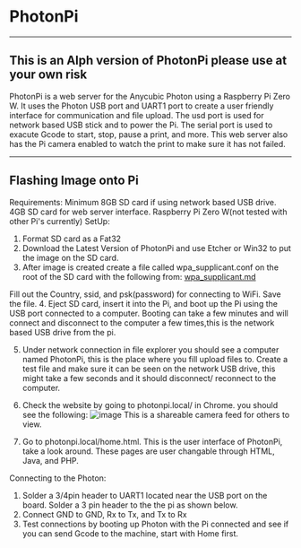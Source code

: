 # PhotonPi
-------------------
This is an Alph version of PhotonPi please use at your own risk
-------------------
PhotonPi is a web server for the Anycubic Photon using a Raspberry Pi Zero W. It uses the Photon USB port and UART1 port to create a user friendly interface for communication and file upload. The usd port is used for network based USB stick and to power the Pi. The serial port is used to exacute Gcode to start, stop, pause a print, and more. This web server also has the Pi camera enabled to watch the print to make sure it has not failed. 
__________________________
Flashing Image onto Pi
----------------------------
Requirements: Minimum 8GB SD card if using network based USB drive. 4GB SD card for web server interface. Raspberry Pi Zero W(not tested with other Pi's currently) 
SetUp:
1. Format SD card as a Fat32
2. Download the Latest Version of PhotonPi and use Etcher or Win32 to put the image on the SD card.
3. After image is created create a file called wpa_supplicant.conf on the root of the SD card with the following from: [wpa_supplicant.md](wpa_supplicant.md)
 
 Fill out the Country, ssid, and psk(password) for connecting to WiFi. Save the file.
4. Eject SD card, insert it into the Pi, and boot up the Pi using the USB port connected to a computer. Booting can take a few minutes and will connect and disconnect to the computer a few times,this is the network based USB drive from the pi.

5. Under network connection in file explorer you should see a computer named PhotonPi, this is the place where you fill upload files to. Create a test file and make sure it can be seen on the network USB drive, this might take a few seconds and it should disconnect/ reconnect to the computer.

6. Check the website by going to photonpi.local/ in Chrome. you should see the following:
![image](https://user-images.githubusercontent.com/11083514/43782437-4634c3ea-9a57-11e8-8dab-698e92a305be.png)
This is a shareable camera feed for others to view.

7. Go to photonpi.local/home.html. This is the user interface of PhotonPi, take a look around. These pages are user changable through HTML, Java, and PHP.

Connecting to the Photon:
1. Solder a 3/4pin header to UART1 located near the USB port on the board. Solder a 3 pin header to the the pi as shown below. 
2. Connect GND to GND, Rx to Tx, and Tx to Rx
3. Test connections by booting up Photon with the Pi connected and see if you can send Gcode to the machine, start with Home first.

